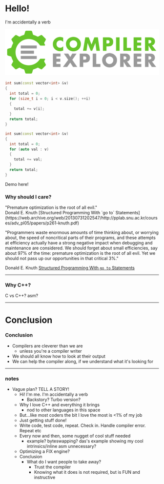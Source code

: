 <!-- .slide: data-background="./images/bg/walker.jpg" -->
<!-- .element: class="white-bg" -->
# Hello!

I'm accidentally a verb <!-- .element: class="fragment" -->


<!-- .slide: data-background="./images/bg/walker.jpg" -->
<!-- .element: class="white-bg" -->
![CE logo](images/CE.svg) <!-- .element: class="no-border stretch" -->


<!-- .slide: data-background="./images/bg/weave.jpg" -->
```cpp
int sum(const vector<int> &v)
{
  int total = 0; 
  for (size_t i = 0; i < v.size(); ++i)
  {
    total += v[i];
  }
  return total;
}
``` 
<!-- .element: class="w55" -->
```cpp
int sum(const vector<int> &v)
{
  int total = 0; 
  for (auto val : v) 
  {
    total += val;
  }
  return total;
}
```
<!-- .element: class="w45" -->


Demo here!
<!-- iframe src="http://localhost:10240/z/MDr-w8">/<iframe>


<!-- .slide: data-background="./images/bg/weave.jpg" -->
<!-- .element: class="white-bg" -->
### Why should I care?

<div>
"Premature optimization is the root of all evil." <!-- .element: class="quote" -->
</div>

<div>
Donald E. Knuth [Structured Programming With `go to` Statements](https://web.archive.org/web/20130731202547/http://pplab.snu.ac.kr/courses/adv_pl05/papers/p261-knuth.pdf)
</div><!-- .element: class="attribution" -->


"Programmers waste enormous amounts of time thinking about, or worrying about, the speed of noncritical parts of their
programs, and these attempts at efficiency actually have a strong negative impact when debugging and maintenance are
considered. We should forget about small efficiencies, say about 97% of the time: premature optimization is the root of
all evil. Yet we should not pass up our opportunities in that critical 3%."
<!-- element: class="quote" -->

Donald E. Knuth
[Structured Programming With `go to` Statements](https://web.archive.org/web/20130731202547/http://pplab.snu.ac.kr/courses/adv_pl05/papers/p261-knuth.pdf)

<!-- highglight the "when debugging and maint" bit? Emphasise talk is about showing you can be concerned about perf but mostly leave it to compiler -->

---

### Why C++?

C vs C++? asm?

---

# Conclusion


### Conclusion

* Compilers are cleverer than we are
  * unless you're a compiler writer
* We should all know how to look at their output
* We can help the compiler along, if we understand what it's looking for


---

### notes

* Vague plan? TELL A STORY!
  * Hi! I'm me. I'm accidentally a verb
    * Backstory? Turbo version?
  * Why I love C++ and everything it brings
    * nod to other languages in this space
  * But...like most coders the bit I love the most is <1% of my job
  * Just getting stuff done!
  * Write code, test code, repeat. Check in. Handle compiler error. Repeat etc
  * Every now and then, some nugget of cool stuff needed
    * example? byteswapping? das's example showing my cool intrinsics/inline asm unnecessary?
  * Optimizing a FIX engine?
  * Conclusion
    * What do I want people to take away?
      * Trust the compiler
      * Knowing what it does is not required, but is FUN and instructive
